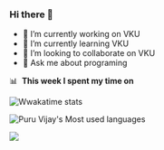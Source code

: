 ### Hi there 👋
- 🔭 I’m currently working on VKU
- 🌱 I’m currently learning VKU
- 👯 I’m looking to collaborate on VKU
- 💬 Ask me about programing

<!-- START_SECTION: waka -->
📊 &nbsp;**This week I spent my time on**

![Wwakatime stats](https://github-readme-stats-taupe-two.vercel.app/api/wakatime?username=Bin_08_01&hide_title=true&hide_border=true&langs_count=5&bg_color=00000000&text_color=777)
<!-- END_SECTION: waka -->

![Puru Vijay's Most used languages](https://github-readme-stats.vercel.app/api/top-langs?username=Bin-08-01&show_icons=true&count_private=true&theme=gotham)

<!--![Anurag's GitHub stats](https://github-readme-stats.vercel.app/api?username=Bin-08-01&show_icons=true&theme=onedark) [![Top Langs](https://github-readme-stats.vercel.app/api/top-langs/?username=Bin-08-01&layout=compact)](https://github.com/anuraghazra/github-readme-stats)-->

![](https://komarev.com/ghpvc/?username=Bin-08-01&color=blue)
